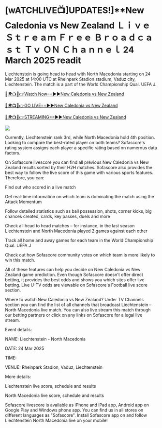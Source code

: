 # [wATCHLIVE📺]UPDATES!]**New Caledonia vs New Zealand Ｌｉｖｅ Ｓｔｒｅａｍ Ｆｒｅｅ Ｂｒｏａｄｃａｓｔ Ｔｖ ＯＮ Ｃｈａｎｎｅｌ 24 March 2025 readit

Liechtenstein is going head to head with North Macedonia starting on 24 Mar 2025 at 14:00 UTC at Rheinpark Stadion stadium, Vaduz city, Liechtenstein. The match is a part of the World Championship Qual. UEFA J.

[🔴🌍📺📱👉Watch Now==►►New Caledonia vs New Zealand](https://t.co/Me7qk2iDCN)

[🔴🌍📺📱👉GO LIVE==►►New Caledonia vs New Zealand](https://t.co/Me7qk2iDCN)

[🔴🌍📺📱👉STREAMING==►►New Caledonia vs New Zealand](https://t.co/Me7qk2iDCN)


<a href="https://t.co/Me7qk2iDCN" rel="nofollow" data-target="animated-image.originalLink"><img src="https://pbs.twimg.com/media/GmzDU0qagAAmleh?format=jpg&name=small" data-canonical-src="https://classicalschoolofballetli.com/nhk/rgbsrteg.gif" style="max-width: 100%; display: inline-block;" data-target="animated-image.originalImage"></a>


Currently, Liechtenstein rank 3rd, while North Macedonia hold 4th position. Looking to compare the best-rated player on both teams? Sofascore's rating system assigns each player a specific rating based on numerous data factors.

On Sofascore livescore you can find all previous New Caledonia vs New Zealand results sorted by their H2H matches. Sofascore also provides the best way to follow the live score of this game with various sports features. Therefore, you can:

Find out who scored in a live match

Get real-time information on which team is dominating the match using the Attack Momentum

Follow detailed statistics such as ball possession, shots, corner kicks, big chances created, cards, key passes, duels and more

Check all head to head matches – for instance, in the last season Liechtenstein and North Macedonia played 2 games against each other

Track all home and away games for each team in the World Championship Qual. UEFA J

Check out how Sofascore community votes on which team is more likely to win this match.

All of these features can help you decide on New Caledonia vs New Zealand game prediction. Even though Sofascore doesn't offer direct betting, it provides the best odds and shows you which sites offer live betting. Live U-TV odds are viewable on Sofascore's Football live score section.

Where to watch New Caledonia vs New Zealand? Under TV Channels section you can find the list of all channels that broadcast Liechtenstein – North Macedonia live match. You can also live stream this match through our betting partners or click on any links on Sofascore for a legal live stream.

Event details:

NAME: Liechtenstein - North Macedonia

DATE: 24 Mar 2025

TIME: 

VENUE: Rheinpark Stadion, Vaduz, Liechtenstein

More details:

Liechtenstein live score, schedule and results

North Macedonia live score, schedule and results

Sofascore livescore is available as iPhone and iPad app, Android app on Google Play and Windows phone app. You can find us in all stores on different languages as "Sofascore". Install Sofascore app on and follow Liechtenstein North Macedonia live on your mobile!
